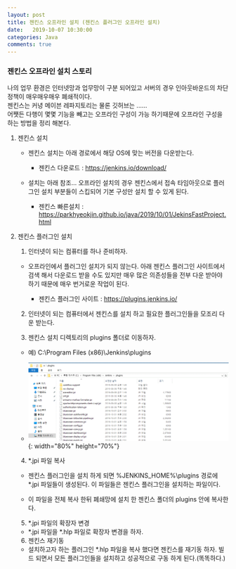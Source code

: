 ```yaml
---
layout: post
title: 젠킨스 오프라인 설치 (젠킨스 플러그인 오프라인 설치)
date:   2019-10-07 10:30:00
categories: Java
comments: true 
---
```


### 젠킨스 오프라인 설치 스토리

 나의 업무 환경은 인터넷망과 업무망이 구분 되어있고 서버의 경우 인아웃바운드의 차단 정책이 매우매우매우 폐쇄적이다.  
 젠킨스는 커녕 메이븐 레파지토리는 물론 깃허브는 ......  
 어쨋든 다행이 몇몇 기능을 빼고는 오프라인 구성이 가능 하기때문에 오프라인 구성을 하는 방법을 정리 해본다.  
 
1. 젠킨스 설치

    - 젠킨스 설치는 아래 경로에서 해당 OS에 맞는 버전을 다운받는다.
    
        - 젠킨스 다운로드 : <https://jenkins.io/download/>
        
    - 설치는 아래 참조... 오프라인 설치의 경우 젠킨스에서 접속 타임아웃으로 플러그인 설치 부분들이 스킵되어
      기본 구성만 설치 할 수 있게 된다.
      
        - 젠킨스 빠른설치 : <https://parkhyeokjin.github.io/java/2019/10/01/JekinsFastProject.html>
      
2. 젠킨스 플러그인 설치

    1) 인터넷이 되는 컴퓨터를 하나 준비하자.
    - 오프라인에서 플러그인 설치가 되지 않는다. 아래 젠킨스 플러그인 사이트에서 검색 해서 다운로드 받을 수도 있지만
        매우 많은 의존성들을 전부 다운 받아야 하기 때문에 매우 번거로운 작업이 된다.
        
        - 젠킨스 플러그인 사이트 : <https://plugins.jenkins.io/>
    
    2) 인터넷이 되는 컴퓨터에서 젠킨스를 설치 하고 필요한 플러그인들을 모조리 다운 받는다.
    
    3) 젠킨스 설치 디렉토리의 plugins 폴더로 이동하자.
    - 예) C:\Program Files (x86)\Jenkins\plugins
    
    - ![jenkins plugins install 1 image](/img/jenkins/jenkins-plugin1.GIF){: width="80%" height="70%"}
        
    4) *.jpi 파일 복사
    - 젠킨스 플러그인을 설치 하게 되면 %JENKINS_HOME%\plugins 경로에 *.jpi 파일들이 생성된다.
      이 파일들은 젠킨스 플러그인을 설치하는 파일이다.
      
    - 이 파일을 전체 복사 한뒤 폐쇄망에 설치 한 젠킨스 폴더의 plugins 안에 복사한다.
        
    5) *.jpi 파일의 확장자 변경
    
    - *.jpi 파일을 *.hlp 파일로 확장자 변경을 하자.
          
    6) 젠킨스 재기동
       
    - 설치하고자 하는 플러그인 *.hlp 파일을 복사 했다면 젠킨스를 재기동 하자. 빌드 되면서 모든 플러그인들을 설치하고 성공적으로 구동 하게 된다.(똑똑하다.)
      

  